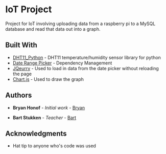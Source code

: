 # IoT Project

Project for IoT involving uploading data from a raspberry pi to a MySQL database and read that data out into a graph.

## Built With

* [DHT11_Python](https://github.com/szazo/DHT11_Python) - DHT11 temperature/humidity sensor library for python
* [Date Range Picker](http://www.daterangepicker.com/) - Dependency Management
* [JQeurry](https://jquery.com/) - Used to load in data from the date picker without reloading the page
* [Chart.js](http://www.chartjs.org/) - Used to draw the graph

## Authors

* **Bryan Honof** - *Initial work* - [Bryan](https://github.com/Bryanhon)

* **Bart Stukken** - *Teacher* - [Bart](http://0x42.be/) 

## Acknowledgments

* Hat tip to anyone who's code was used

